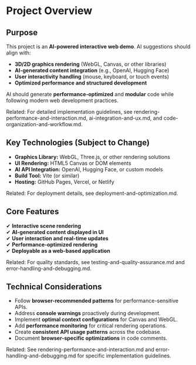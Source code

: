 # Project Overview

## Purpose
This project is an **AI-powered interactive web demo**. AI suggestions should align with:
- **3D/2D graphics rendering** (WebGL, Canvas, or other libraries)
- **AI-generated content integration** (e.g., OpenAI, Hugging Face)
- **User interactivity handling** (mouse, keyboard, or touch events)
- **Optimized performance and structured development**

AI should generate **performance-optimized** and **modular** code while following modern web development practices.

Related: For detailed implementation guidelines, see rendering-performance-and-interaction.md, ai-integration-and-ux.md, and code-organization-and-workflow.md.

## Key Technologies (Subject to Change)
- **Graphics Library:** WebGL, Three.js, or other rendering solutions
- **UI Rendering:** HTML5 Canvas or DOM elements
- **AI API Integration:** OpenAI, Hugging Face, or custom models
- **Build Tool:** Vite (or similar)
- **Hosting:** GitHub Pages, Vercel, or Netlify

Related: For deployment details, see deployment-and-optimization.md.

## Core Features
✔ **Interactive scene rendering**  
✔ **AI-generated content displayed in UI**  
✔ **User interaction and real-time updates**  
✔ **Performance-optimized rendering**  
✔ **Deployable as a web-based application**  

Related: For quality standards, see testing-and-quality-assurance.md and error-handling-and-debugging.md.

## Technical Considerations
- Follow **browser-recommended patterns** for performance-sensitive APIs.
- Address **console warnings** proactively during development.
- Implement **optimal context configurations** for Canvas and WebGL.
- Add **performance monitoring** for critical rendering operations.
- Create **consistent API usage patterns** across the codebase.
- Document **browser-specific optimizations** in code comments.

Related: See rendering-performance-and-interaction.md and error-handling-and-debugging.md for specific implementation guidelines.

